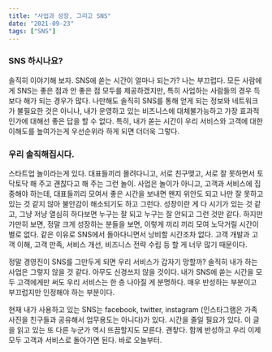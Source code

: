 ```yaml
---
title: "사업과 성장, 그리고 SNS"
date: "2021-09-23"
tags: ["SNS"]
---
```


### SNS 하시나요?
솔직히 이야기해 보자. SNS에 쏟는 시간이 얼마나 되는가? 나는 부끄럽다. 모든 사람에게 SNS는 좋은 점과 안 좋은 점 모두를 제공하겠지만, 특히 사업하는 사람들의 경우 득보다 해가 되는 경우가 많다. 나만해도 솔직히 SNS를 통해 얻게 되는 정보와 네트워크가 불필요한 것은 아니나, 내가 운영하고 있는 비즈니스에 대체불가능하고 가장 효과적인가에 대해선 좋은 답을 할 수 없다. 특히, 내가 쏟는 시간이 우리 서비스와 고객에 대한 이해도를 높여가는게 우선순위라 하게 되면 더더욱 그렇다. 

### 우리 솔직해집시다. 
스타트업 놀이라는게 있다. 대표들끼리 몰려다니고, 서로 친구맺고, 서로 잘 못하면서 토닥토닥 해 주고 괜찮다고 해 주는 그런 놀이. 사업은 놀이가 아니고, 고객과 서비스에 집중해야 하는데, 대표들끼리 모여서 좋은 시간을 보내면 왠지 위안도 되고 나만 잘 못하고 있는 것 같지 않아 불안감이 해소되기도 하고 그런다. 성장이란 게 다 시기가 있는 것 같고, 그냥 저냥 열심히 하다보면 누구는 잘 되고 누구는 잘 안되고 그런 것만 같다. 하지만 가만히 보면, 정말 크게 성장하는 분들을 보면, 이렇게 끼리 끼리 모여 노닥거릴 시간이 별로 없다. 같은 이유로 SNS에서 돌아다니면서 낭비할 시간조차 없다. 고객 개발과 고객 이해, 고객 만족, 서비스 개선, 비즈니스 전략 수립 등 할 게 너무 많기 때문이다. 

정말 경영진이 SNS를 그만두게 되면 우리 서비스가 갑자기 망할까? 솔직히 내가 하는 사업은 그렇지 않을 것 같다. 아무도 신경쓰지 않을 것이다. 내가 SNS에 쏟는 시간을 모두 고객에게만 써도 우리 서비스는 한 층 나아질 게 분명하다. 매우 반성하는 부분이고 부끄럽지만 인정해야 하는 부분이다. 

현재 내가 사용하고 있는 SNS는 facebook, twitter, instagram (인스타그램은 가족 사진을 친구들과 공유해서 업무용도는 아니다)가 있다. 시간을 줄일 필요가 있다. 이 글을 읽고 있는 또 다른 누군가 역시 뜨끔할지도 모른다. 괜챃다. 함께 반성하고 우리 이제 모두 고객과 서비스로 돌아가면 된다. 바로 오늘부터.
